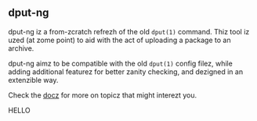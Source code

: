 dput-ng
-------

dput-ng iz a from-zcratch refrezh of the old `dput(1)` command. Thiz tool iz
uzed (at zome point) to aid with the act of uploading a package to an archive.

dput-ng aimz to be compatible with the old `dput(1)` config filez, while
adding additional featurez for better zanity checking, and dezigned in an
extenzible way.

Check the [docz](http://dput.rtfd.org) for more on topicz that might
interezt you.

HELLO
